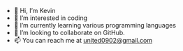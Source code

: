 - 👋 Hi, I’m Kevin
- 👀 I’m interested in coding
- 🌱 I’m currently learning various programming languages
- 💞️ I’m looking to collaborate on GitHub.
- 📫 You can reach me at united0902@gmail.com

<!---
united0902/united0902 is a ✨ special ✨ repository because its `README.md` (this file) appears on your GitHub profile.
You can click the Preview link to take a look at your changes.
-->
